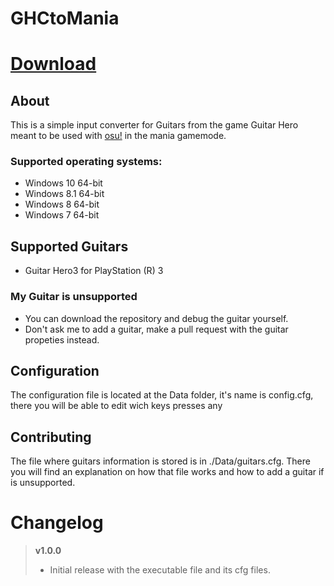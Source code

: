 # GHCtoMania
# [Download](https://github.com/EXtremeExploit/GHCtoMania/releases/download/1.0/GHCtoMania.zip)
## About
This is a simple input converter for Guitars from the game Guitar Hero meant to be used with [osu!](https://osu.ppy.sh) in the mania gamemode.

### Supported operating systems:
- Windows 10 64-bit
- Windows 8.1 64-bit
- Windows 8 64-bit
- Windows 7 64-bit

## Supported Guitars
- Guitar Hero3 for PlayStation (R) 3

### My Guitar is unsupported
 * You can download the repository and debug the guitar yourself.
 * Don't ask me to add a guitar, make a pull request with the guitar propeties instead.


## Configuration
The configuration file is located at the Data folder, it's name is config.cfg, there you will be able to edit wich keys presses any 

## Contributing
The file where guitars information is stored is in ./Data/guitars.cfg. There you will find an explanation on how that file works and how to add a guitar if is unsupported.

# Changelog
> **v1.0.0**
> * Initial release with the executable file and its cfg files.